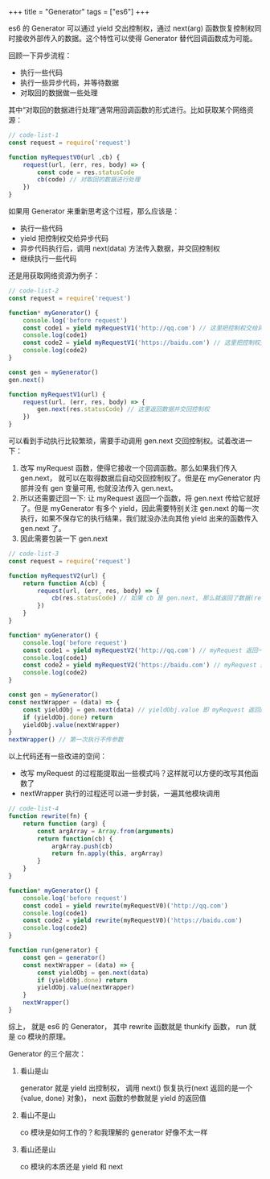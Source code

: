 +++
title = "Generator"
tags = ["es6"]
+++

es6 的 Generator 可以通过 yield 交出控制权，通过 next(arg) 函数恢复控制权同时接收外部传入的数据。这个特性可以使得 Generator 替代回调函数成为可能。

回顾一下异步流程：
- 执行一些代码
- 执行一些异步代码，并等待数据
- 对取回的数据做一些处理

<!--more-->

其中“对取回的数据进行处理”通常用回调函数的形式进行。比如获取某个网络资源：
```js
// code-list-1
const request = require('request')

function myRequestV0(url ,cb) {
    request(url, (err, res, body) => {
        const code = res.statusCode
        cb(code) // 对取回的数据进行处理
    })
}
```

如果用 Generator 来重新思考这个过程，那么应该是：
- 执行一些代码
- yield 把控制权交给异步代码
- 异步代码执行后，调用 next(data) 方法传入数据，并交回控制权
- 继续执行一些代码

还是用获取网络资源为例子：

```js
// code-list-2
const request = require('request')

function* myGenerator() {
    console.log('before request')
    const code1 = yield myRequestV1('http://qq.com') // 这里把控制权交给异步代码
    console.log(code1)
    const code2 = yield myRequestV1('https://baidu.com') // 这里把控制权交给异步代码
    console.log(code2)
}

const gen = myGenerator()
gen.next()

function myRequestV1(url) {
    request(url, (err, res, body) => {
        gen.next(res.statusCode) // 这里返回数据并交回控制权
    })
}
```
可以看到手动执行比较繁琐，需要手动调用 gen.next 交回控制权。试着改进一下：
1. 改写 myRequest 函数，使得它接收一个回调函数。那么如果我们传入 gen.next， 就可以在取得数据后自动交回控制权了。但是在 myGenerator 内部并没有 gen 变量可用, 也就没法传入 gen.next。
2. 所以还需要迂回一下: 让 myRequest 返回一个函数，将 gen.next 传给它就好了。但是 myGenerator 有多个 yield，因此需要特别关注 gen.next 的每一次执行，如果不保存它的执行结果，我们就没办法向其他 yield 出来的函数传入 gen.next 了。
3. 因此需要包装一下 gen.next

```js
// code-list-3
const request = require('request')

function myRequestV2(url) {
    return function A(cb) {
        request(url, (err, res, body) => {
            cb(res.statusCode) // 如果 cb 是 gen.next, 那么就返回了数据(res.statusCode)并交回控制权
        })
    }
}

function* myGenerator() {
    console.log('before request')
    const code1 = yield myRequestV2('http://qq.com') // myRequest 返回一个函数
    console.log(code1)
    const code2 = yield myRequestV2('https://baidu.com') // myRequest 返回一个函数
    console.log(code2)
}

const gen = myGenerator()
const nextWrapper = (data) => {
    const yieldObj = gen.next(data) // yieldObj.value 即 myRequest 返回的函数
    if (yieldObj.done) return
    yieldObj.value(nextWrapper)
}
nextWrapper() // 第一次执行不传参数
```

以上代码还有一些改进的空间：
- 改写 myRequest 的过程能提取出一些模式吗？这样就可以方便的改写其他函数了
- nextWrapper 执行的过程还可以进一步封装，一遍其他模块调用

```js
// code-list-4
function rewrite(fn) {
    return function (arg) {
        const argArray = Array.from(arguments)
        return function(cb) {
            argArray.push(cb)
            return fn.apply(this, argArray)
        }
    }
}

function* myGenerator() {
    console.log('before request')
    const code1 = yield rewrite(myRequestV0)('http://qq.com')
    console.log(code1)
    const code2 = yield rewrite(myRequestV0)('https://baidu.com')
    console.log(code2)
}

function run(generator) {
    const gen = generator()
    const nextWrapper = (data) => {
        const yieldObj = gen.next(data)
        if (yieldObj.done) return
        yieldObj.value(nextWrapper)
    }
    nextWrapper()
}
```

综上， 就是 es6 的 Generator， 其中 rewrite 函数就是 thunkify 函数， run 就是 co 模块的原理。

Generator 的三个层次：
1. 看山是山

    generator 就是 yield 出控制权， 调用 next() 恢复执行(next 返回的是一个 {value, done} 对象)， next 函数的参数就是 yield 的返回值
2. 看山不是山

    co 模块是如何工作的？和我理解的 generator 好像不太一样
3. 看山还是山

    co 模块的本质还是 yield 和 next

